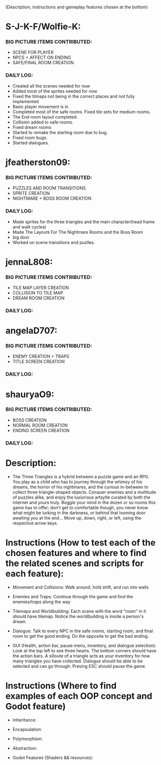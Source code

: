 (Description, instructions and gameplay features chosen at the bottom)
# S-J-K-F/Wolfie-K:
### BIG PICTURE ITEMS CONTRIBUTED: 
- SCENE FOR PLAYER
- NPCS + AFFECT ON ENDING
- SAFE/FINAL ROOM CREATION
### DAILY LOG:
- Created all the scenes needed for now
- Added most of the sprites needed for now
- Fixed the tilmaps not being in the correct places and not fully implemented
- Basic player movement is in
- Completed most of the safe rooms. Fixed tile sets for medium rooms.
- The End room layout completed.
- Collision added to safe rooms.
- Fixed dream rooms
- Started to remake the starting room due to bug.
- Fixed room bugs.
- Started dialogues.

# jfeatherston09:
### BIG PICTURE ITEMS CONTRIBUTED: 
- PUZZLES AND ROOM TRANSITIONS
- SPRITE CREATION
- NIGHTMARE + BOSS ROOM CREATION
### DAILY LOG:
- Made sprites for the three triangles and the main character(head frame and walk cycles)
- Made The Layouts For The Nightmare Rooms and the Boss Room
- big door
- Worked on scene transitions and puzlles.

# jennaL808:
### BIG PICTURE ITEMS CONTRIBUTED: 
- TILE MAP LAYER CREATION
- COLLISION TO TILE MAP
- DREAM ROOM CREATION

### DAILY LOG:




# angelaD707:
### BIG PICTURE ITEMS CONTRIBUTED:
- ENEMY CREATION + TRAPS
- TITLE SCREEN CREATION

### DAILY LOG:




# shauryaO9:
### BIG PICTURE ITEMS CONTRIBUTED:
- BOSS CREATION
- NORMAL ROOM CREATION
- ENDING SCREEN CREATION

### DAILY LOG:






# Description: 
- The Three Triangles is a hybrid between a puzzle game and an RPG. You play as a child who has to journey through the whimsy of his dreams, the horror of his nightmares, and the curious in-between to collect three triangle-shaped objects. Conquer enemies and a multitude of puzzles alike, and enjoy the luxiorious artsytle curated by both the internet and yours truly. Boggle your mind in the dozen or so rooms this game has to offer; don't get to comfortable though, you never know what might be lurking in the darkness, or behind that looming door awaiting you at the end... Move up, down, right, or left, using the respective arrow keys. 

# Instructions (How to test each of the chosen features and where to find the related scenes and scripts for each feature):
- Movement and Collisions: Walk around, hold shift, and run into walls

- Enemies and Traps: Continue through the game and find the enemies/traps along the way

- Tilemaps and Worldbuilding: Each scene with the word "room" in it should have tilemap. Notice the worldbuilding is inside a person's dream.

- Dialogue: Talk to every NPC in the safe rooms, starting room, and final room to get the good ending. Do the opposite to get the bad ending.

- GUI (Health, action bar, pause menu, inventory, and dialogue selection): Look at the top left to see three hearts. The bottom corners should have the action bars. A silloute of a triangle acts as your inventory for how many triangles you have collected. Dialogue should be able to be selected and can go through. Presing ESC should pause the game.

# Instructions (Where to find examples of each OOP concept and Godot feature)
- Inheritance:

- Encapsulation:

- Polymorphism:

- Abstraction:

- Godot Features (Shaders && resources):
